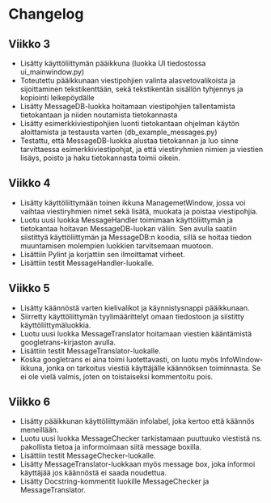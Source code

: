 # Changelog

## Viikko 3
- Lisätty käyttöliittymän pääikkuna (luokka UI tiedostossa ui_mainwindow.py)
- Toteutettu pääikkunaan viestipohjien valinta alasvetovalikoista ja sijoittaminen tekstikenttään, sekä tekstikentän sisällön tyhjennys ja kopiointi leikepöydälle
- Lisätty MessageDB-luokka hoitamaan viestipohjien tallentamista tietokantaan ja niiden noutamista tietokannasta
- Lisätty esimerkkiviestipohjien luonti tietokantaan ohjelman käytön aloittamista ja testausta varten (db_example_messages.py)
- Testattu, että MessageDB-luokka alustaa tietokannan ja luo sinne tarvittaessa esimerkkiviestipohjat, ja että viestiryhmien nimien ja viestien lisäys, poisto ja haku tietokannasta toimii oikein.

## Viikko 4
- Lisätty käyttöliittymään toinen ikkuna ManagemetWindow, jossa voi vaihtaa viestiryhmien nimet sekä lisätä, muokata ja poistaa viestipohjia.
- Luotu uusi luokka MessageHandler toimimaan käyttöliittymän ja tietokantaa hoitavan MessageDB-luokan väliin. Sen avulla saatiin siistittyä käyttöliittymän ja MessageDB:n koodia, sillä se hoitaa tiedon muuntamisen molempien luokkien tarvitsemaan muotoon.
- Lisättiin Pylint ja korjattiin sen ilmoittamat virheet.
- Lisättiin testit MessageHandler-luokalle.

## Viikko 5
- Lisätty käännöstä varten kielivalikot ja käynnistysnappi pääikkunaan.
- Siirretty käyttöliittymän tyylimäärittelyt omaan tiedostoon ja siistitty käyttöliittymäluokkia.
- Luotu uusi luokka MessageTranslator hoitamaan viestien kääntämistä googletrans-kirjaston avulla.
- Lisättiin testit MessageTranslator-luokalle.
- Koska googletrans ei aina toimi luotettavasti, on luotu myös InfoWindow-ikkuna, jonka on tarkoitus viestiä käyttäjälle käännöksen toiminnasta. Se ei ole vielä valmis, joten on toistaiseksi kommentoitu pois.

## Viikko 6
- Lisätty pääikkunan käyttöliittymään infolabel, joka kertoo että käännös meneillään.
- Luotu uusi luokka MessageChecker tarkistamaan puuttuuko viestistä ns. pakollista tietoa ja informoimaan siitä message boxilla.
- Lisättiin testit MessageChecker-luokalle.
- Lisätty MessageTranslator-luokkaan myös message box, joka informoi käyttäjää jos käännöstä ei saada noudettua.
- Lisätty Docstring-kommentit luokille MessageChecker ja MessageTranslator.
